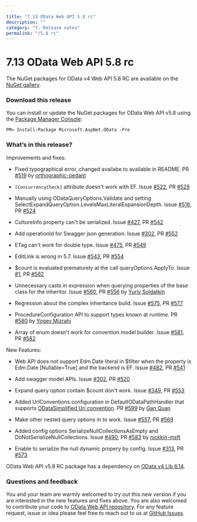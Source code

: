 ```yaml
---

title: "7.13 OData Web API 5.8 rc"
description: ""
category: "7. Release notes"
permalink: "/5.8 rc"
---
```

# 7.13 OData Web API 5.8 rc

The NuGet packages for OData v4 Web API 5.8 RC are available on the [NuGet gallery](https://www.nuget.org/).

### Download this release

You can install or update the NuGet packages for OData Web API v5.8 using the [Package Manager Console](http://docs.nuget.org/docs/start-here/using-the-package-manager-console):

```
PM> Install-Package Microsoft.AspNet.OData -Pre
```

### What’s in this release?

Improvements and fixes:

* Fixed typographical error, changed availabe to available in README. PR [#519](https://github.com/OData/WebApi/pull/519) by [orthographic-pedant](https://github.com/orthographic-pedant)

* `[ConcurrencyCheck]` attribute doesn't work with EF. Issue [#522](https://github.com/OData/WebApi/issues/522), PR [#529](https://github.com/OData/WebApi/pull/529)

* Manually using ODataQueryOptions.Validate and setting SelectExpandQueryOption.LevelsMaxLiteralExpansionDepth. Issue [#516](https://github.com/OData/WebApi/issues/516), PR [#524](https://github.com/OData/WebApi/pull/524)

* CultureInfo property can't be serialized. Issue [#427](https://github.com/OData/WebApi/issues/427), PR [#542](https://github.com/OData/WebApi/pull/542)

* Add operationId for Swagger json generation. Issue [#302](https://github.com/OData/WebApi/issues/302), PR [#552](https://github.com/OData/WebApi/pull/552)

* ETag can't work for double type. Issue [#475](https://github.com/OData/WebApi/issues/475), PR [#549](https://github.com/OData/WebApi/pull/549) 

* EditLink is wrong in 5.7. Issue [#543](https://github.com/OData/WebApi/issues/543), PR [#554](https://github.com/OData/WebApi/pull/554)

* $count is evaluated prematurely at the call queryOptions.ApplyTo. Issue [#1](https://github.com/OData/WebApi/issues/1), PR [#562](https://github.com/OData/WebApi/pull/562)

* Unnecessary casts in expression when querying properties of the base class for the inheritor. Issue [#560](https://github.com/OData/WebApi/issues/560), PR [#556](https://github.com/OData/WebApi/pull/556) by [Yuriy Soldatkin](https://github.com/postoronnimw)

* Regression about the complex inheritance build. Issue [#575](https://github.com/OData/WebApi/issues/575), PR [#577](https://github.com/OData/WebApi/pull/577)

* ProcedureConfiguration API to support types known at runtime. PR [#580](https://github.com/OData/WebApi/pull/580) by [Yogev Mizrahi](https://github.com/YogiBear52)
 
* Array of enum doesn't work for convention model builder. Issue [#581](https://github.com/OData/WebApi/issues/581), PR [#582](https://github.com/OData/WebApi/pull/582)

New Features:

* Web API does not support Edm.Date literal in $filter when the property is Edm.Date [Nullable=True] and the backend is EF. Issue [#482](https://github.com/OData/WebApi/issues/482), PR [#541](https://github.com/OData/WebApi/pull/541)

* Add swagger model APIs. Issue [#302](https://github.com/OData/WebApi/issues/302), PR [#520](https://github.com/OData/WebApi/pull/520)

* Expand query option contain $count don't work. Issue [#349](https://github.com/OData/WebApi/pull/349), PR [#553](https://github.com/OData/WebApi/pull/553)

* Added UrlConventions configuration in DefaultODataPathHandler that supports [ODataSimplified Uri convention](http://odata.github.io/WebApi/#04-23-simplified-uri-convention). PR [#599](https://github.com/OData/WebApi/pull/599) by [Gan Quan](https://github.com/BarclayII)

* Make other nested query options in to work. Issue [#557](https://github.com/OData/WebApi/issues/557), PR [#569](https://github.com/OData/WebApi/pull/569)

* Added config options SerializeNullCollectionsAsEmpty and DoNotSerializeNullCollections. Issue [#490](https://github.com/OData/WebApi/issues/490), PR [#583](https://github.com/OData/WebApi/pull/583) by [nickkin-msft](https://github.com/nickkin-msft)

* Enable to serialize the null dynamic propery by config. Issue [#313](https://github.com/OData/WebApi/issues/313), PR [#573](https://github.com/OData/WebApi/pull/573)

OData Web API v5.8 RC package has a dependency on [OData v4 Lib 6.14](http://odata.github.io/odata.net/#ODL-6.14.0).

### Questions and feedback

You and your team are warmly welcomed to try out this new version if you are interested in the new features and fixes above. You are also welcomed to contribute your code to [OData Web API repository](https://github.com/OData/WebApi). For any feature request, issue or idea please feel free to reach out to us at 
[GitHub Issues](https://github.com/OData/WebApi/issues). 

